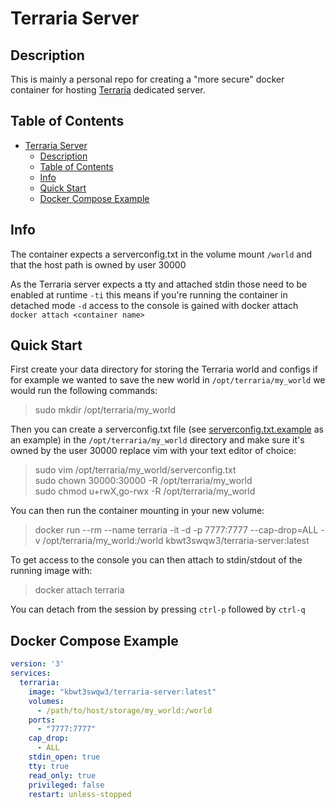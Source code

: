 # Terraria Server

## Description

This is mainly a personal repo for creating a "more secure" docker container
for hosting [Terraria](https://www.terraria.org) dedicated server.

## Table of Contents

- [Terraria Server](#terraria-server)
  - [Description](#description)
  - [Table of Contents](#table-of-contents)
  - [Info](#info)
  - [Quick Start](#quick-start)
  - [Docker Compose Example](#docker-compose-example)

## Info

The container expects a serverconfig.txt in the volume mount `/world` and
that the host path is owned by user 30000

As the Terraria server expects a tty and attached stdin those need to be enabled
at runtime `-ti` this means if you're running the container in detached mode `-d`
access to the console is gained with docker attach `docker attach <container name>`


## Quick Start

First create your data directory for storing the Terraria world and configs if
for example we wanted to save the new world in `/opt/terraria/my_world` we would
run the following commands:

> sudo mkdir /opt/terraria/my_world

Then you can create a serverconfig.txt file (see
[serverconfig.txt.example](serverconfig.txt.example) as an example) in the
`/opt/terraria/my_world` directory and make sure it's owned by the user 30000
replace vim with your text editor of choice:

> sudo vim /opt/terraria/my_world/serverconfig.txt  
> sudo chown 30000:30000 -R /opt/terraria/my_world  
> sudo chmod u+rwX,go-rwx -R /opt/terraria/my_world

You can then run the container mounting in your new volume:

> docker run --rm --name terraria -it -d -p 7777:7777 --cap-drop=ALL -v
> /opt/terraria/my_world:/world kbwt3swqw3/terraria-server:latest

To get access to the console you can then attach to stdin/stdout of the running
image with:

> docker attach terraria

You can detach from the session by pressing `ctrl-p` followed by `ctrl-q`

## Docker Compose Example

``` YAML
version: '3'
services:
  terraria:
    image: "kbwt3swqw3/terraria-server:latest"
    volumes:
      - /path/to/host/storage/my_world:/world
    ports:
      - "7777:7777"
    cap_drop:
      - ALL
    stdin_open: true
    tty: true
    read_only: true
    privileged: false
    restart: unless-stopped
```
